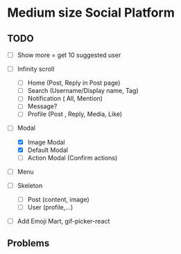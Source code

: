# Medium size Social Platform

## TODO

- [ ] Show more = get 10 suggested user

- [ ] Infinity scroll

  - [ ] Home (Post, Reply in Post page)
  - [ ] Search (Username/Display name, Tag)
  - [ ] Notification ( All, Mention)
  - [ ] Message?
  - [ ] Profile (Post , Reply, Media, Like)

- [ ] Modal

  - [x] Image Modal
  - [x] Default Modal
  - [ ] Action Modal (Confirm actions)

- [ ] Menu

- [ ] Skeleton
  - [ ] Post (content, image)
  - [ ] User (profile,...)
- [ ] Add Emoji Mart, gif-picker-react

## Problems
